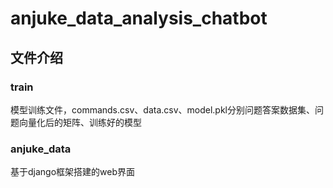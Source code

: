 # anjuke_data_analysis_chatbot
## 文件介绍
### train
模型训练文件，commands.csv、data.csv、model.pkl分别问题答案数据集、问题向量化后的矩阵、训练好的模型
### anjuke_data
基于django框架搭建的web界面
